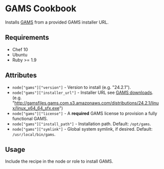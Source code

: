 # GAMS Cookbook

Installs [GAMS][] from a provided GAMS installer URL.

## Requirements

- Chef 10
- Ubuntu
- Ruby >= 1.9

## Attributes

- `node["gams"]["version"]`       - Version to install (e.g. "24.2.1").
- `node["gams"]["installer_url"]` - Installer URL see [GAMS downloads][].
  (e.g. "http://gamsfiles.gams.com.s3.amazonaws.com/distributions/24.2.1/linux/linux_x64_64_sfx.exe")
- `node["gams"]["license"]`       - A **required** GAMS license to provision
   a fully functional GAMS.
- `node["gams"]["install_path"]`  - Installation path. Default: `/opt/gams`.
- `node["gams"]["symlink"]`       - Global system symlink, if desired. Default:
  `/usr/local/bin/gams`.

## Usage

Include the recipe in the node or role to install GAMS.

[GAMS]: http://gams.com
[GAMS downloads]: http://gams.com/download
